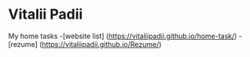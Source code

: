 # Vitalii Padii
My home tasks
-[website list] (https://vitaliipadii.github.io/home-task/)
-[rezume] (https://vitaliipadii.github.io/Rezume/)
